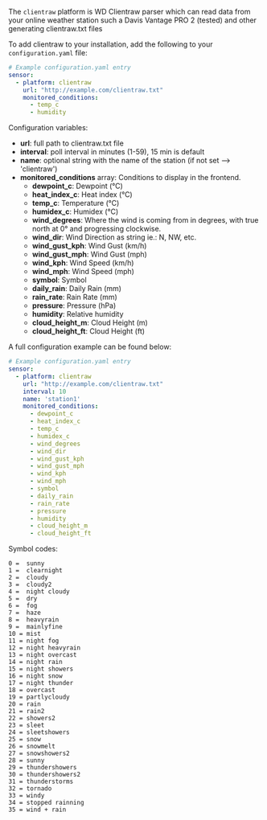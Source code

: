 The `clientraw` platform is WD Clientraw parser which can read data from your online weather station such a Davis Vantage PRO 2 (tested) and other generating clientraw.txt files

To add clientraw to your installation, add the following to your `configuration.yaml` file:

```yaml
# Example configuration.yaml entry
sensor:
  - platform: clientraw
    url: "http://example.com/clientraw.txt"
    monitored_conditions:
      - temp_c
      - humidity
```

Configuration variables:

- **url**: full path to clientraw.txt file
- **interval**: poll interval in minutes (1-59), 15 min is default
- **name**: optional string with the name of the station (if not set --> 'clientraw')
- **monitored_conditions** array: Conditions to display in the frontend.
  - **dewpoint_c**: Dewpoint (°C)
  - **heat_index_c**: Heat index (°C)
  - **temp_c**: Temperature (°C)
  - **humidex_c**: Humidex (°C)
  - **wind_degrees**: Where the wind is coming from in degrees, with true north at 0° and progressing clockwise.
  - **wind_dir**: Wind Direction as string ie.: N, NW, etc.
  - **wind_gust_kph**: Wind Gust (km/h)
  - **wind_gust_mph**: Wind Gust (mph)
  - **wind_kph**: Wind Speed (km/h)
  - **wind_mph**: Wind Speed (mph)
  - **symbol**: Symbol
  - **daily_rain**: Daily Rain (mm)
  - **rain_rate**: Rain Rate (mm)
  - **pressure**: Pressure (hPa)
  - **humidity**: Relative humidity
  - **cloud_height_m**: Cloud Height (m)
  - **cloud_height_ft**: Cloud Height (ft)

A full configuration example can be found below:

```yaml
# Example configuration.yaml entry
sensor:
  - platform: clientraw
    url: "http://example.com/clientraw.txt"
    interval: 10
    name: 'station1'
    monitored_conditions:
      - dewpoint_c
      - heat_index_c
      - temp_c
      - humidex_c
      - wind_degrees
      - wind_dir
      - wind_gust_kph
      - wind_gust_mph
      - wind_kph
      - wind_mph
      - symbol
      - daily_rain
      - rain_rate
      - pressure
      - humidity
      - cloud_height_m
      - cloud_height_ft
```
Symbol codes:
```
0 =  sunny
1 =  clearnight
2 =  cloudy
3 =  cloudy2
4 =  night cloudy
5 =  dry
6 =  fog
7 =  haze
8 =  heavyrain
9 =  mainlyfine
10 = mist
11 = night fog
12 = night heavyrain
13 = night overcast
14 = night rain
15 = night showers
16 = night snow
17 = night thunder
18 = overcast
19 = partlycloudy
20 = rain
21 = rain2
22 = showers2
23 = sleet
24 = sleetshowers
25 = snow
26 = snowmelt
27 = snowshowers2
28 = sunny
29 = thundershowers
30 = thundershowers2
31 = thunderstorms
32 = tornado
33 = windy
34 = stopped rainning
35 = wind + rain
```